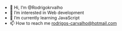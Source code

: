 - 👋 Hi, I’m @Rodrigokrvalho
- 👀 I’m interested in Web development
- 🌱 I’m currently learning JavaScript
- 📫 How to reach me rodrigos-carvalho@hotmail.com

<!---
Rodrigokrvalho/Rodrigokrvalho is a ✨ special ✨ repository because its `README.md` (this file) appears on your GitHub profile.
You can click the Preview link to take a look at your changes.
--->
